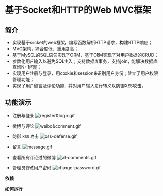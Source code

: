 # 基于Socket和HTTP的Web MVC框架

**简介**
-
- 实现基于socket的web框架，编写函数解析HTTP请求，构建HTTP响应；
- MVC架构，耦合度低、重用度高；
- 基于MySQL的SQL语句实现了ORM，基于ORM实现了对用户数据的CRUD；
- 参数化用户输入以避免SQL注入；支持数据库事务，支持join，能解决数据库查询N+1问题；
- 实现用户注册与登录，用cookie和session来识别用户身份；建立了用户权限管理功能；
- 实现了用户留言及评论功能，并对用户输入进行转义以防御XSS攻击。


**功能演示**
-
- 注册与登录
![register&login.gif](https://i.loli.net/2019/07/14/5d2ac5391870560571.gif)

- 微博与评论
![weibo&comment.gif](https://i.loli.net/2019/07/14/5d2ac5387e63c59927.gif)

- 防御 `XSS` 攻击
![xss-defense.gif](https://i.loli.net/2019/07/14/5d2ac53fec1a536224.gif)


- 留言
![message.gif](https://i.loli.net/2019/07/14/5d2ac5366b54213623.gif)

- 查看所有评论过的微博
![all-comments.gif](https://i.loli.net/2019/07/14/5d2ac535df65c57772.gif)

- 管理员修改用户密码
![change-password.gif](https://i.loli.net/2019/07/14/5d2ac539c6fc628772.gif)



**依赖**



**如何运行**